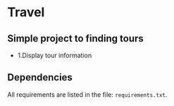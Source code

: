 # Travel

## Simple project to finding tours

- 1.Display tour information



## Dependencies

All requirements are listed in the file: `requirements.txt`.
